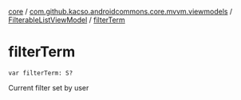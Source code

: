 [core](../../index.md) / [com.github.kacso.androidcommons.core.mvvm.viewmodels](../index.md) / [FilterableListViewModel](index.md) / [filterTerm](.)

# filterTerm

`var filterTerm: S?`

Current filter set by user

